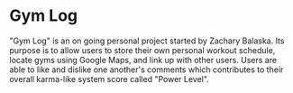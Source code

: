 # Gym Log
"Gym Log" is an on going personal project started by Zachary Balaska.  Its purpose is to allow users to store their own personal workout schedule, locate gyms using Google Maps, and link up with other users.  Users are able to like and dislike one another's comments which contributes to their overall karma-like system score called "Power Level".   
